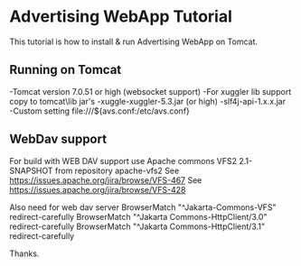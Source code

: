 Advertising WebApp Tutorial
====================

This tutorial is how to install & run Advertising WebApp on Tomcat.

Running on Tomcat
-------------------
-Tomcat version 7.0.51 or high (websocket support)
-For xuggler lib support copy to tomcat\lib jar's
  -xuggle-xuggler-5.3.jar (or high) 
  -slf4j-api-1.x.x.jar  
-Custom setting file:///${avs.conf:/etc/avs.conf}

WebDav support
-------------------
For build with WEB DAV support use Apache commons VFS2 2.1-SNAPSHOT from repository apache-vfs2
See https://issues.apache.org/jira/browse/VFS-467
See https://issues.apache.org/jira/browse/VFS-428

Also need for web dav server
BrowserMatch "^Jakarta-Commons-VFS" redirect-carefully
BrowserMatch "^Jakarta Commons-HttpClient/3.0" redirect-carefully
BrowserMatch "^Jakarta Commons-HttpClient/3.1" redirect-carefully

Thanks.
